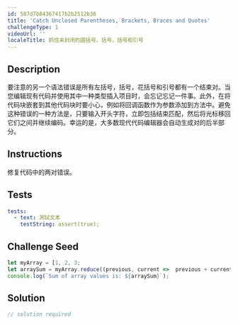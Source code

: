 ```yaml
---
id: 587d7b84367417b2b2512b36
title: 'Catch Unclosed Parentheses, Brackets, Braces and Quotes'
challengeType: 1
videoUrl: ''
localeTitle: 抓住未封闭的圆括号，括号，括号和引号
---
```


## Description
<section id="description">要注意的另一个语法错误是所有左括号，括号，花括号和引号都有一个结束对。当您编辑现有代码并使用其中一种类型插入项目时，会忘记忘记一件事。此外，在将代码块嵌套到其他代码块时要小心，例如将回调函数作为参数添加到方法中。避免这种错误的一种方法是，只要输入开头字符，立即包括结束匹配，然后将光标移回它们之间并继续编码。幸运的是，大多数现代代码编辑器会自动生成对的后半部分。 </section>

## Instructions
<section id="instructions">修复代码中的两对错误。 </section>

## Tests
<section id='tests'>

```yml
tests:
  - text: 測試文本
    testString: assert(true);

```

</section>

## Challenge Seed
<section id='challengeSeed'>

<div id='js-seed'>

```js
let myArray = [1, 2, 3;
let arraySum = myArray.reduce((previous, current =>  previous + current);
console.log(`Sum of array values is: ${arraySum}`);

```

</div>



</section>

## Solution
<section id='solution'>

```js
// solution required
```
</section>
